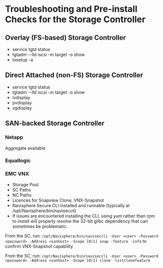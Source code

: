 # Troubleshooting and Pre-install Checks for the Storage Controller

## Overlay (FS-based) Storage Controller
* service tgtd status
* tgtadm --lld iscsi -m target -o show
* losetup -a

## Direct Attached (non-FS) Storage Controller
* service tgtd status
* tgtadm --lld iscsi -m target -o show
* lvdisplay
* pvdisplay
* vgdisplay

## SAN-backed Storage Controller
### Netapp
Aggregate available

### Equallogic

### EMC VNX
* Storage Pool
* SC Paths
* NC Paths
* Licences for Snapview Clone, VNX-Snapshot
* Navisphere Secure CLI installed and runnable (typically at /opt/Navisphere/bin/naviseccli)
* If issues are encountered installing the CLI, using yum rather than rpm to install will properly resolve the 32-bit glibc dependency that can sometimes be problematic.

From the SC, run: 
`/opt/Navisphere/bin/naviseccli -User <user> -Password <password> -Address <sanhost> -Scope [0|1] snap -feature -info`
to confirm VNX-Snapshot capability

From the SC, run:
`/opt/Navisphere/bin/naviseccli -User <user> -Password <password> -Address <sanhost> -Scope [0|1] clone -listclonefeature`


